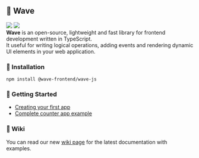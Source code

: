 ## 🌊 Wave
<img src="https://img.shields.io/badge/version-v1.1.0-blue"/> <img src="https://img.shields.io/badge/license-MIT-green"/><br/>
**Wave** is an open-source, lightweight and fast library for frontend development written in TypeScript.<br/>
It useful for writing logical operations, adding events and rendering dynamic UI elements in your web application.

### 📄 Installation
```
npm install @wave-frontend/wave-js
```

### 👋 Getting Started
- [Creating your first app](https://github.com/wiresnchains/wave/wiki/Creating-your-first-app)
- [Complete counter app example](https://github.com/wiresnchains/wave-counter)

### 📖 Wiki
You can read our new [wiki page](https://github.com/flowxrc/wave/wiki) for the latest documentation with examples.
